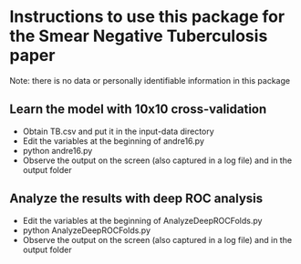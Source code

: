 # Instructions to use this package for the Smear Negative Tuberculosis paper

Note: there is no data or personally identifiable information in this package

## Learn the model with 10x10 cross-validation
- Obtain TB.csv and put it in the input-data directory
- Edit the variables at the beginning of andre16.py
- python andre16.py
- Observe the output on the screen (also captured in a log file) and in the output folder

## Analyze the results with deep ROC analysis
- Edit the variables at the beginning of AnalyzeDeepROCFolds.py
- python AnalyzeDeepROCFolds.py
- Observe the output on the screen (also captured in a log file) and in the output folder
